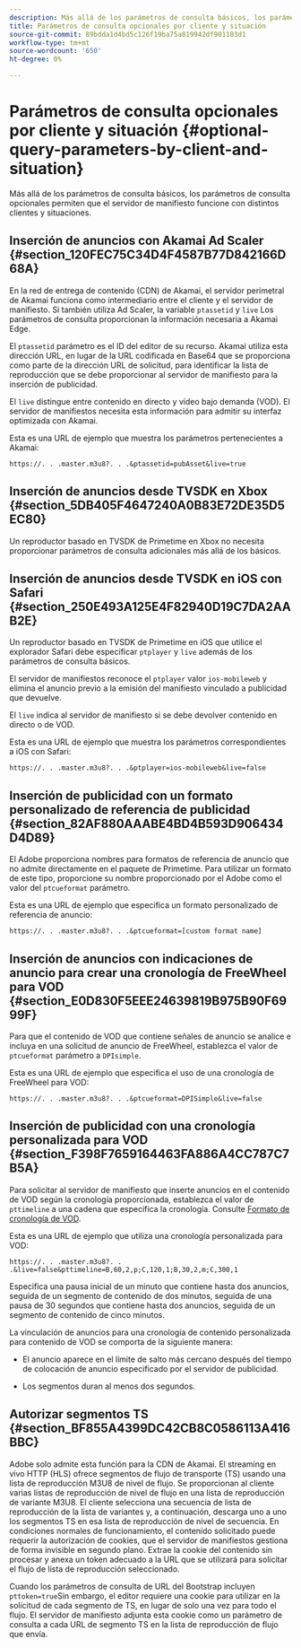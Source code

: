 ```yaml
---
description: Más allá de los parámetros de consulta básicos, los parámetros de consulta opcionales permiten que el servidor de manifiesto funcione con distintos clientes y situaciones.
title: Parámetros de consulta opcionales por cliente y situación
source-git-commit: 89bdda1d4bd5c126f19ba75a819942df901183d1
workflow-type: tm+mt
source-wordcount: '650'
ht-degree: 0%

---
```



# Parámetros de consulta opcionales por cliente y situación {#optional-query-parameters-by-client-and-situation}

Más allá de los parámetros de consulta básicos, los parámetros de consulta opcionales permiten que el servidor de manifiesto funcione con distintos clientes y situaciones.

## Inserción de anuncios con Akamai Ad Scaler {#section_120FEC75C34D4F4587B77D842166D68A}

En la red de entrega de contenido (CDN) de Akamai, el servidor perimetral de Akamai funciona como intermediario entre el cliente y el servidor de manifiesto. Si también utiliza Ad Scaler, la variable `ptassetid` y `live` Los parámetros de consulta proporcionan la información necesaria a Akamai Edge.

El `ptassetid` parámetro es el ID del editor de su recurso. Akamai utiliza esta dirección URL, en lugar de la URL codificada en Base64 que se proporciona como parte de la dirección URL de solicitud, para identificar la lista de reproducción que se debe proporcionar al servidor de manifiesto para la inserción de publicidad.

El `live` distingue entre contenido en directo y vídeo bajo demanda (VOD). El servidor de manifiestos necesita esta información para admitir su interfaz optimizada con Akamai.

Esta es una URL de ejemplo que muestra los parámetros pertenecientes a Akamai:

```
https://. . .master.m3u8?. . .&ptassetid=pubAsset&live=true
```

## Inserción de anuncios desde TVSDK en Xbox {#section_5DB405F4647240A0B83E72DE35D5EC80}

Un reproductor basado en TVSDK de Primetime en Xbox no necesita proporcionar parámetros de consulta adicionales más allá de los básicos.

## Inserción de anuncios desde TVSDK en iOS con Safari {#section_250E493A125E4F82940D19C7DA2AAB2E}

Un reproductor basado en TVSDK de Primetime en iOS que utilice el explorador Safari debe especificar `ptplayer` y `live` además de los parámetros de consulta básicos.

El servidor de manifiestos reconoce el `ptplayer` valor `ios-mobileweb` y elimina el anuncio previo a la emisión del manifiesto vinculado a publicidad que devuelve.

El `live` indica al servidor de manifiesto si se debe devolver contenido en directo o de VOD.

Esta es una URL de ejemplo que muestra los parámetros correspondientes a iOS con Safari:

```URL
https://. . .master.m3u8?. . .&ptplayer=ios-mobileweb&live=false
```

## Inserción de publicidad con un formato personalizado de referencia de publicidad {#section_82AF880AAABE4BD4B593D906434D4D89}

El Adobe proporciona nombres para formatos de referencia de anuncio que no admite directamente en el paquete de Primetime. Para utilizar un formato de este tipo, proporcione su nombre proporcionado por el Adobe como el valor del `ptcueformat` parámetro.

Esta es una URL de ejemplo que especifica un formato personalizado de referencia de anuncio:

```URL
https://. . .master.m3u8?. . .&ptcueformat=[custom format name]
```

## Inserción de anuncios con indicaciones de anuncio para crear una cronología de FreeWheel para VOD {#section_E0D830F5EEE24639819B975B90F6999F}

Para que el contenido de VOD que contiene señales de anuncio se analice e incluya en una solicitud de anuncio de FreeWheel, establezca el valor de `ptcueformat` parámetro a `DPIsimple`.

Esta es una URL de ejemplo que especifica el uso de una cronología de FreeWheel para VOD:

```URL
https://. . .master.m3u8?. . .&ptcueformat=DPISimple&live=false
```

## Inserción de publicidad con una cronología personalizada para VOD {#section_F398F7659164463FA886A4CC787C7B5A}

Para solicitar al servidor de manifiesto que inserte anuncios en el contenido de VOD según la cronología proporcionada, establezca el valor de `pttimeline` a una cadena que especifica la cronología. Consulte [Formato de cronología de VOD](/help/primetime-ad-insertion/~old-msapi-topics/ms-changes-vod-timeline/ms-api-timeline-format.md).

Esta es una URL de ejemplo que utiliza una cronología personalizada para VOD:

```URL
https://. . .master.m3u8?. . .&live=false&pttimeline=B,60,2,p;C,120,1;B,30,2,m;C,300,1
```

Especifica una pausa inicial de un minuto que contiene hasta dos anuncios, seguida de un segmento de contenido de dos minutos, seguida de una pausa de 30 segundos que contiene hasta dos anuncios, seguida de un segmento de contenido de cinco minutos.

La vinculación de anuncios para una cronología de contenido personalizada para contenido de VOD se comporta de la siguiente manera:

* El anuncio aparece en el límite de salto más cercano después del tiempo de colocación de anuncio especificado por el servidor de publicidad.

* Los segmentos duran al menos dos segundos.

## Autorizar segmentos TS {#section_BF855A4399DC42CB8C0586113A416BBC}

Adobe solo admite esta función para la CDN de Akamai. El streaming en vivo HTTP (HLS) ofrece segmentos de flujo de transporte (TS) usando una lista de reproducción M3U8 de nivel de flujo. Se proporcionan al cliente varias listas de reproducción de nivel de flujo en una lista de reproducción de variante M3U8. El cliente selecciona una secuencia de lista de reproducción de la lista de variantes y, a continuación, descarga uno a uno los segmentos TS en esa lista de reproducción de nivel de secuencia. En condiciones normales de funcionamiento, el contenido solicitado puede requerir la autorización de cookies, que el servidor de manifiestos gestiona de forma invisible en segundo plano. Extrae la cookie del contenido sin procesar y anexa un token adecuado a la URL que se utilizará para solicitar el flujo de lista de reproducción seleccionado.

Cuando los parámetros de consulta de URL del Bootstrap incluyen `pttoken=true`Sin embargo, el editor requiere una cookie para utilizar en la solicitud de cada segmento de TS, en lugar de solo una vez para todo el flujo. El servidor de manifiesto adjunta esta cookie como un parámetro de consulta a cada URL de segmento TS en la lista de reproducción de flujo que envía.

